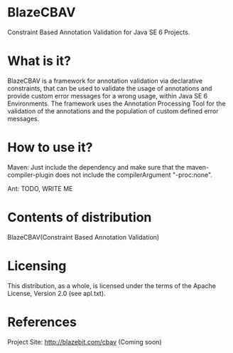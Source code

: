 BlazeCBAV
================
Constraint Based Annotation Validation for Java SE 6 Projects.

What is it?
============

BlazeCBAV is a framework for annotation validation via declarative constraints,
that can be used to validate the usage of annotations and provide custom error messages
for a wrong usage, within Java SE 6 Environments. The framework uses the
Annotation Processing Tool for the validation of the annotations and the
population of custom defined error messages.

How to use it?
============
Maven:
Just include the dependency and make sure that the maven-compiler-plugin does not include the compilerArgument "-proc:none".

Ant:
TODO, WRITE ME

Contents of distribution
========================

BlazeCBAV(Constraint Based Annotation Validation)
 
Licensing
=========

This distribution, as a whole, is licensed under the terms of the Apache
License, Version 2.0 (see apl.txt).

References
===============

Project Site:              http://blazebit.com/cbav (Coming soon)
